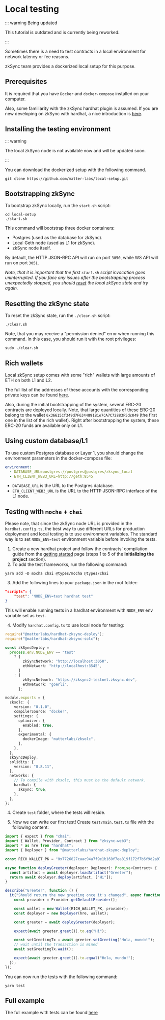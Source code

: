 # Local testing

::: warning Being updated

This tutorial is outdated and is currently being reworked.

:::

Sometimes there is a need to test contracts in a local environment for network latency or fee reasons.

zkSync team provides a dockerized local setup for this purpose.

## Prerequisites

It is required that you have `Docker` and `docker-compose` installed on your computer.

Also, some familiarity with the zkSync hardhat plugin is assumed. If you are new developing on zkSync with hardhat, a nice introduction is [here](./getting-started.md).

## Installing the testing environment
::: warning 

The local zkSync node is not available now and will be updated soon.

:::

You can download the dockerized setup with the following command.

```
git clone https://github.com/matter-labs/local-setup.git
```

## Bootstrapping zkSync

To bootstrap zkSync locally, run the `start.sh` script:

```
cd local-setup
./start.sh
```

This command will bootstrap three docker containers:

- Postgres (used as the database for zkSync).
- Local Geth node (used as L1 for zkSync).
- zkSync node itself.

By default, the HTTP JSON-RPC API will run on port `3050`, while WS API will run on port `3051`.

_Note, that it is important that the first `start.sh` script invocation goes uninterrupted. If you face any issues after the bootstrapping process unexpectedly stopped, you should [reset](#resetting-the-zksync-state) the local zkSync state and try again._

## Resetting the zkSync state

To reset the zkSync state, run the `./clear.sh` script:

```
./clear.sh
```

Note, that you may receive a "permission denied" error when running this command. In this case, you should run it with the root privileges:

```
sudo ./clear.sh
```

## Rich wallets

Local zkSync setup comes with some "rich" wallets with large amounts of ETH on both L1 and L2.

The full list of the addresses of these accounts with the corresponding private keys can be found [here](https://github.com/matter-labs/local-setup/blob/main/rich-wallets.json).

Also, during the initial bootstrapping of the system, several ERC-20 contracts are deployed locally. Note, that large quantities of these ERC-20 belong to the wallet `0x36615Cf349d7F6344891B1e7CA7C72883F5dc049` (the first one in the list of the rich wallet). Right after bootstrapping the system, these ERC-20 funds are available only on L1.

## Using custom database/L1

To use custom Postgres database or Layer 1, you should change the environment parameters in the docker-compose file:

```yml
environment:
  - DATABASE_URL=postgres://postgres@postgres/zksync_local
  - ETH_CLIENT_WEB3_URL=http://geth:8545
```

- `DATABASE_URL` is the URL to the Postgres database.
- `ETH_CLIENT_WEB3_URL` is the URL to the HTTP JSON-RPC interface of the L1 node.

## Testing with `mocha` + `chai`

Please note, that since the zkSync node URL is provided in the `hardhat.config.ts`, the best way to use different URLs for production deployment and local testing is to use environment variables. The standard way is to set `NODE_ENV=test` environment variable before invoking the tests.

1. Create a new hardhat project and follow the contracts' compilation guide from the [getting started](./getting-started.md) page (steps 1 to 5 of the **Initializing the project** section).
2. To add the test frameworks, run the following command:

```
yarn add -D mocha chai @types/mocha @types/chai
```

3. Add the following lines to your `package.json` in the root folder:

```json
"scripts": {
    "test": "NODE_ENV=test hardhat test"
}
```

This will enable running tests in a hardhat environment with `NODE_ENV` env variable set as `test`.

4. Modify `hardhat.config.ts` to use local node for testing:

```ts
require("@matterlabs/hardhat-zksync-deploy");
require("@matterlabs/hardhat-zksync-solc");

const zkSyncDeploy =
  process.env.NODE_ENV == "test"
    ? {
        zkSyncNetwork: "http://localhost:3050",
        ethNetwork: "http://localhost:8545",
      }
    : {
        zkSyncNetwork: "https://zksync2-testnet.zksync.dev",
        ethNetwork: "goerli",
      };

module.exports = {
  zksolc: {
    version: "0.1.0",
    compilerSource: "docker",
    settings: {
      optimizer: {
        enabled: true,
      },
      experimental: {
        dockerImage: "matterlabs/zksolc",
      },
    },
  },
  zkSyncDeploy,
  solidity: {
    version: "0.8.11",
  },
  networks: {
    // To compile with zksolc, this must be the default network.
    hardhat: {
      zksync: true,
    },
  },
};
```

4. Create `test` folder, where the tests will reside.

5. Now we can write our first test! Create `test/main.test.ts` file with the following content:

```ts
import { expect } from "chai";
import { Wallet, Provider, Contract } from "zksync-web3";
import * as hre from "hardhat";
import { Deployer } from "@matterlabs/hardhat-zksync-deploy";

const RICH_WALLET_PK = "0x7726827caac94a7f9e1b160f7ea819f172f7b6f9d2a97f992c38edeab82d4110";

async function deployGreeter(deployer: Deployer): Promise<Contract> {
  const artifact = await deployer.loadArtifact("Greeter");
  return await deployer.deploy(artifact, ["Hi"]);
}

describe("Greeter", function () {
  it("Should return the new greeting once it's changed", async function () {
    const provider = Provider.getDefaultProvider();

    const wallet = new Wallet(RICH_WALLET_PK, provider);
    const deployer = new Deployer(hre, wallet);

    const greeter = await deployGreeter(deployer);

    expect(await greeter.greet()).to.eq("Hi");

    const setGreetingTx = await greeter.setGreeting("Hola, mundo!");
    // wait until the transaction is mined
    await setGreetingTx.wait();

    expect(await greeter.greet()).to.equal("Hola, mundo!");
  });
});
```

You can now run the tests with the following command:

```
yarn test
```

## Full example

The full example with tests can be found [here](https://github.com/matter-labs/tutorial-examples/tree/main/local-setup-testing)
